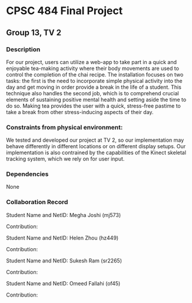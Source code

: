 # CPSC 484 Final Project
## Group 13, TV 2

### Description
For our project, users can utilize a web-app to take part in a quick and enjoyable tea-making activity where their body movements are used to control the completion of the chai recipe. The installation focuses on two tasks: the first is the need to incorporate simple physical activity into the day and get moving in order provide a break in the life of a student. This technique also handles the second job, which is to comprehend crucial elements of sustaining positive mental health and setting aside the time to do so. Making tea provides the user with a quick, stress-free pastime to take a break from other stress-inducing aspects of their day.

### Constraints from physical environment:
We tested and developed our project at TV 2, so our implementation may behave differently in different locations or on different display setups. Our implementation is also contrained by the capabilities of the Kinect skeletal tracking system, which we rely on for user input.

### Dependencies
None

### Collaboration Record
Student Name and NetID: Megha Joshi (mj573)

Contribution: 

Student Name and NetID: Helen Zhou (hz449)

Contribution:  

Student Name and NetID: Sukesh Ram (sr2265)

Contribution:  

Student Name and NetID: Omeed Fallahi (of45)

Contribution:  

